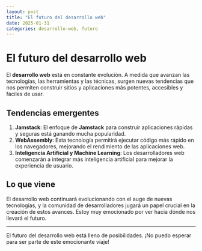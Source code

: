 ```yaml
---
layout: post
title: "El futuro del desarrollo web"
date: 2025-01-31
categories: desarrollo-web, futuro
---
```


# El futuro del desarrollo web

El **desarrollo web** está en constante evolución. A medida que avanzan las tecnologías, las herramientas y las técnicas, surgen nuevas tendencias que nos permiten construir sitios y aplicaciones más potentes, accesibles y fáciles de usar.

## Tendencias emergentes

1. **Jamstack**: El enfoque de **Jamstack** para construir aplicaciones rápidas y seguras está ganando mucha popularidad.
2. **WebAssembly**: Esta tecnología permitirá ejecutar código más rápido en los navegadores, mejorando el rendimiento de las aplicaciones web.
3. **Inteligencia Artificial y Machine Learning**: Los desarrolladores web comenzarán a integrar más inteligencia artificial para mejorar la experiencia de usuario.

## Lo que viene

El desarrollo web continuará evolucionando con el auge de nuevas tecnologías, y la comunidad de desarrolladores jugará un papel crucial en la creación de estos avances. Estoy muy emocionado por ver hacia dónde nos llevará el futuro.

---

El futuro del desarrollo web está lleno de posibilidades. ¡No puedo esperar para ser parte de este emocionante viaje!

